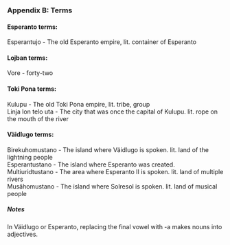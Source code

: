 ### Appendix B: Terms

#### Esperanto terms:
Esperantujo - The old Esperanto empire, lit. container of Esperanto

#### Lojban terms:
Vore - forty-two 

#### Toki Pona terms:
Kulupu - The old Toki Pona empire, lit. tribe, group <br/>
Linja lon telo uta - The city that was once the capital of Kulupu. lit. rope on the mouth of the river

#### Väidlugo terms:
Birekuhomustano - The island where Väidlugo is spoken. lit. land of the lightning people <br/>
Esperantustano - The island where Esperanto was created. <br/>
Multiuridtustano - The area where Esperanto II is spoken. lit. land of multiple rivers <br/>
Musähomustano - The island where Solresol is spoken. lit. land of musical people

##### Notes
In Väidlugo or Esperanto, replacing the final vowel with -a makes nouns into adjectives.

